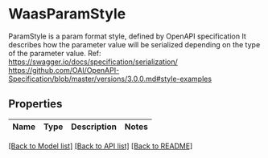 # WaasParamStyle

ParamStyle is a param format style, defined by OpenAPI specification It describes how the parameter value will be serialized depending on the type of the parameter value. Ref: https://swagger.io/docs/specification/serialization/ https://github.com/OAI/OpenAPI-Specification/blob/master/versions/3.0.0.md#style-examples

## Properties
Name | Type | Description | Notes
------------ | ------------- | ------------- | -------------

[[Back to Model list]](../README.md#documentation-for-models) [[Back to API list]](../README.md#documentation-for-api-endpoints) [[Back to README]](../README.md)



